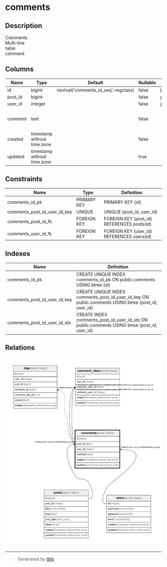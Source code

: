 # comments

## Description

Comments  
Multi-line  
table  
comment

## Columns

| Name | Type | Default | Nullable | Children | Parents | Comment |
| ---- | ---- | ------- | -------- | -------- | ------- | ------- |
| id | bigint | nextval('comments_id_seq'::regclass) | false | [logs](logs.md) |  |  |
| post_id | bigint |  | false | [comment_stars](comment_stars.md) | [posts](posts.md) |  |
| user_id | integer |  | false | [comment_stars](comment_stars.md) | [users](users.md) |  |
| comment | text |  | false |  |  | Comment<br>Multi-line<br>column<br>comment |
| created | timestamp without time zone |  | false |  |  |  |
| updated | timestamp without time zone |  | true |  |  |  |

## Constraints

| Name | Type | Definition |
| ---- | ---- | ---------- |
| comments_id_pk | PRIMARY KEY | PRIMARY KEY (id) |
| comments_post_id_user_id_key | UNIQUE | UNIQUE (post_id, user_id) |
| comments_post_id_fk | FOREIGN KEY | FOREIGN KEY (post_id) REFERENCES posts(id) |
| comments_user_id_fk | FOREIGN KEY | FOREIGN KEY (user_id) REFERENCES users(id) |

## Indexes

| Name | Definition |
| ---- | ---------- |
| comments_id_pk | CREATE UNIQUE INDEX comments_id_pk ON public.comments USING btree (id) |
| comments_post_id_user_id_key | CREATE UNIQUE INDEX comments_post_id_user_id_key ON public.comments USING btree (post_id, user_id) |
| comments_post_id_user_id_idx | CREATE INDEX comments_post_id_user_id_idx ON public.comments USING btree (post_id, user_id) |



## Relations

![er](comments.png)

---

> Generated by [tbls](https://github.com/k1LoW/tbls)